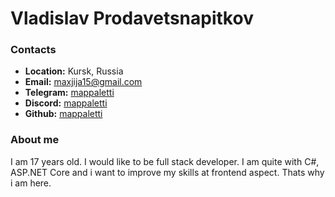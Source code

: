# Vladislav Prodavetsnapitkov


### Contacts
- **Location:** Kursk, Russia  
- **Email:** maxjija15@gmail.com  
- **Telegram:** [mappaletti](t.me/mappaletti)  
- **Discord:** [mappaletti](https://discordapp.com/users/mappaletti)    
- **Github:** [mappaletti](https://github.com/mappaletti)

### About me
I am 17 years old. I would like to be full stack developer. I am quite with C#, ASP.NET Core and i want to improve my skills at frontend aspect. Thats why i am here.